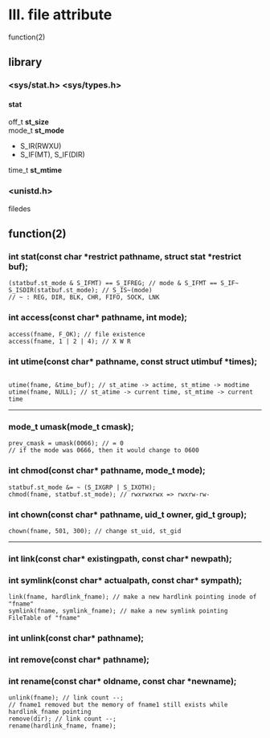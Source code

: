 # Ⅲ. file attribute

function(2)

## library

### <sys/stat.h> <sys/types.h>

#### stat

off_t <b>st_size</b><br/>
mode_t <b>st_mode</b><br/>

* S_IR(RWXU)
* S_IF(MT), S_IF(DIR)

time_t <b>st_mtime</b><br/>

### <unistd.h>

filedes

## function(2)

### int stat(const char *restrict pathname, struct stat *restrict buf); 

``` 
(statbuf.st_mode & S_IFMT) == S_IFREG; // mode & S_IFMT == S_IF~
S_ISDIR(statbuf.st_mode); // S_IS~(mode)
// ~ : REG, DIR, BLK, CHR, FIFO, SOCK, LNK
```

### int access(const char* pathname, int mode); 

``` 
access(fname, F_OK); // file existence
access(fname, 1 | 2 | 4); // X W R
``` 

### int utime(const char* pathname, const struct utimbuf *times);

```

utime(fname, &time_buf); // st_atime -> actime, st_mtime -> modtime
utime(fname, NULL); // st_atime -> current time, st_mtime -> current time

``` 

<hr/>

### mode_t umask(mode_t cmask); 

``` 
prev_cmask = umask(0066); // = 0 
// if the mode was 0666, then it would change to 0600
```

### int chmod(const char* pathname, mode_t mode); 

``` 
statbuf.st_mode &= ~ (S_IXGRP | S_IXOTH);
chmod(fname, statbuf.st_mode); // rwxrwxrwx => rwxrw-rw-
```

### int chown(const char* pathname, uid_t owner, gid_t group); 

``` 
chown(fname, 501, 300); // change st_uid, st_gid
```

<hr/>

### int link(const char* existingpath, const char* newpath); 

### int symlink(const char* actualpath, const char* sympath); 

``` 
link(fname, hardlink_fname); // make a new hardlink pointing inode of "fname"
symlink(fname, symlink_fname); // make a new symlink pointing FileTable of "fname"
```

### int unlink(const char* pathname); 

### int remove(const char* pathname); 

### int rename(const char* oldname, const char *newname); 

``` 
unlink(fname); // link count --;
// fname1 removed but the memory of fname1 still exists while hardlink_fname pointing
remove(dir); // link count --;
rename(hardlink_fname, fname);

```

